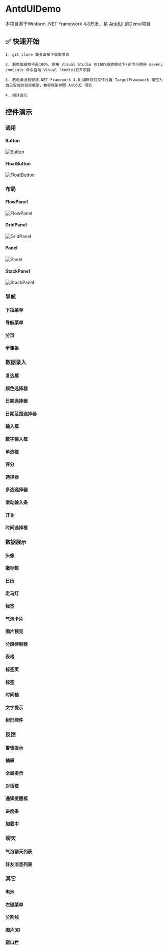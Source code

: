 # AntdUIDemo

本项目基于Winform .NET Framework 4.8开发，是 [AntdUI](https://gitee.com/antdui/AntdUI) 的Demo项目

## ✅ 快速开始
```
1. git clone 或者直接下载本项目

2. 若电脑缩放不是100%，使用 Visual Studio 在100%缩放模式下(命令行使用 devenv /noScale 命令启动 Visual Studio)打开项目

3. 若电脑没有安装.NET Framework 4.8,编辑项目文件设置 TargetFramework 属性为自己安装的目标框架，兼容框架参照 AntdUI 项目

4. 编译运行
```

## 控件演示

### 通用
#### Button
![Button](assets/screenshots/Button.png)
#### FloatButton
![FloatButton](assets/screenshots/FloatButton.png)

### 布局
#### FlowPanel
![FlowPanel](assets/screenshots/FlowPanel.png)
#### GridPanel
![GridPanel](assets/screenshots/GridPanel.png)
#### Panel
![Panel](assets/screenshots/Panel.png)
#### StackPanel
![StackPanel](assets/screenshots/StackPanel.png)

### 导航
#### 下拉菜单
#### 导航菜单
#### 分页
#### 步骤条

### 数据录入
#### 复选框
#### 颜色选择器
#### 日期选择器
#### 日期范围选择器
#### 输入框
#### 数字输入框
#### 单选框
#### 评分
#### 选择器
#### 多选选择器
#### 滑动输入条
#### 开关
#### 时间选择框

### 数据展示
#### 头像
#### 徽标数
#### 日历
#### 走马灯
#### 标签
#### 气泡卡片
#### 图片预览
#### 分段控制器
#### 表格
#### 标签页
#### 标签
#### 时间轴
#### 文字提示
#### 树形控件

### 反馈
#### 警告提示
#### 抽屉
#### 全局提示
#### 对话框
#### 通知提醒框
#### 进度条
#### 加载中

### 聊天
#### 气泡聊天列表
#### 好友消息列表

### 其它
#### 电池
#### 右键菜单
#### 分割线
#### 图片3D
#### 窗口栏